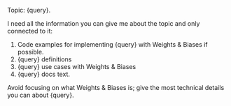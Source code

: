 Topic: {query}.

I need all the information you can give me about the topic and only connected to it: 

1. Code examples for implementing {query} with Weights & Biases if possible. 
2. {query} definitions 
3. {query} use cases with Weights & Biases
4. {query} docs text. 

Avoid focusing on what Weights & Biases is; give the most technical details you can about {query}.